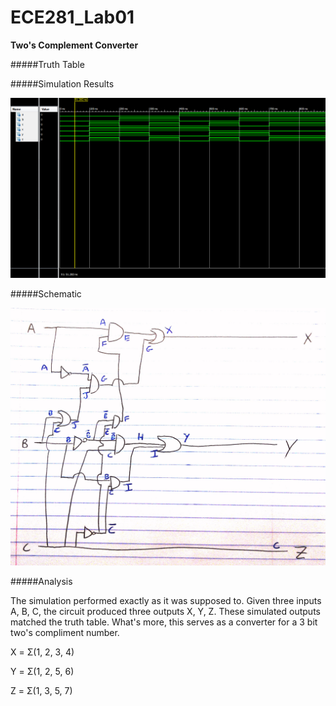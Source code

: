 ECE281_Lab01
============

**Two's Complement Converter**

#####Truth Table


#####Simulation Results

![alt text](https://github.com/byarbrough/ECE281_Lab01/blob/master/simulation.PNG?raw=true "Simulation Results")

#####Schematic

![alt text](https://github.com/byarbrough/ECE281_Lab01/blob/master/schematic.jpg?raw=true "Schematic")

#####Analysis

The simulation performed exactly as it was supposed to. Given three inputs A, B, C, the circuit produced three outputs X, Y, Z. These simulated outputs matched the truth table. What's more, this serves as a converter for a 3 bit two's compliment number.

X = Σ(1, 2, 3, 4)

Y = Σ(1, 2, 5, 6)

Z = Σ(1, 3, 5, 7)
